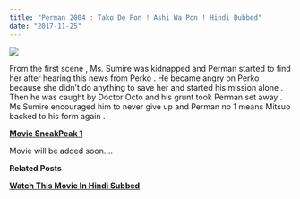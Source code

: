 ```yaml
---
title: "Perman 2004 : Tako De Pon ! Ashi Wa Pon ! Hindi Dubbed"
date: "2017-11-25"
---
```


[![](https://3.bp.blogspot.com/-ibcDehxyxxg/Whl1226cH0I/AAAAAAAAA6U/mDbW2P5BG2cuLye8_Nab_7dwuepqTx8WQCLcBGAs/s320/o_the-perman-the-movie-2004-japanese-colour-very-rare-dvd-671d.jpg)](https://3.bp.blogspot.com/-ibcDehxyxxg/Whl1226cH0I/AAAAAAAAA6U/mDbW2P5BG2cuLye8_Nab_7dwuepqTx8WQCLcBGAs/s1600/o_the-perman-the-movie-2004-japanese-colour-very-rare-dvd-671d.jpg)

From the first scene , Ms. Sumire was kidnapped and Perman started to find her after hearing this news from Perko . He became angry on Perko because she didn’t do anything to save her and started his mission alone . Then he was caught by Doctor Octo and his grunt took Perman set away . Ms Sumire encouraged him to never give up and Perman no 1 means Mitsuo backed to his form again .  

  

**[Movie SneakPeak 1](http://ceesty.com/wypsve)**

  

Movie will be added soon….

  

  

  

**Related Posts**

**[Watch This Movie In Hindi Subbed](http://ceesty.com/wypdEw)**
